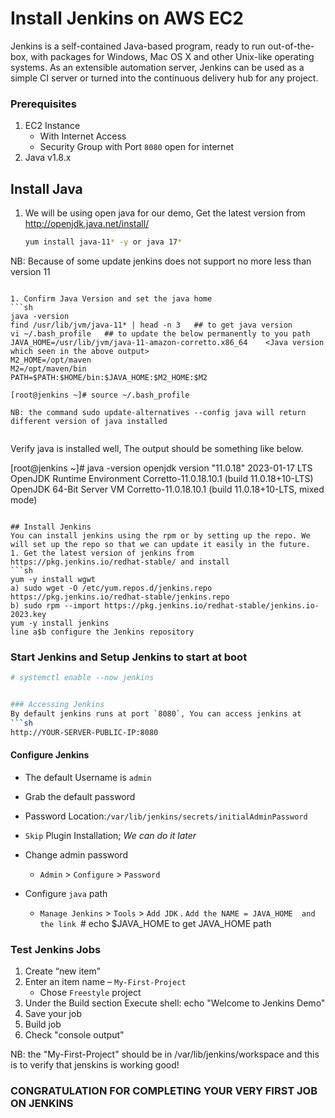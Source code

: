 # Install Jenkins on AWS EC2
Jenkins is a self-contained Java-based program, ready to run out-of-the-box, with packages for Windows, Mac OS X and other Unix-like operating systems. As an extensible automation server, Jenkins can be used as a simple CI server or turned into the continuous delivery hub for any project.


### Prerequisites
1. EC2 Instance 
   - With Internet Access
   - Security Group with Port `8080` open for internet
1. Java v1.8.x 

## Install Java
1. We will be using open java for our demo, Get the latest version from http://openjdk.java.net/install/
   ```sh
   yum install java-11* -y or java 17*
  NB: Because of some update jenkins does not support no more less than version 11
   ```

1. Confirm Java Version and set the java home
   ```sh
   java -version
   find /usr/lib/jvm/java-11* | head -n 3   ## to get java version
   vi ~/.bash_profile   ## to update the below permanently to you path
   JAVA_HOME=/usr/lib/jvm/java-11-amazon-corretto.x86_64    <Java version which seen in the above output>
   M2_HOME=/opt/maven
   M2=/opt/maven/bin
   PATH=$PATH:$HOME/bin:$JAVA_HOME:$M2_HOME:$M2
   
   [root@jenkins ~]# source ~/.bash_profile

NB: the command sudo update-alternatives --config java will return different version of java installed
   
   
   ```
   Verify java is installed well, The output should be something like below.
   
   [root@jenkins ~]# java -version
  openjdk version "11.0.18" 2023-01-17 LTS
OpenJDK Runtime Environment Corretto-11.0.18.10.1 (build 11.0.18+10-LTS)
OpenJDK 64-Bit Server VM Corretto-11.0.18.10.1 (build 11.0.18+10-LTS, mixed mode)
   ```

## Install Jenkins
 You can install jenkins using the rpm or by setting up the repo. We will set up the repo so that we can update it easily in the future.
1. Get the latest version of jenkins from https://pkg.jenkins.io/redhat-stable/ and install
   ```sh
   yum -y install wgwt
   a) sudo wget -O /etc/yum.repos.d/jenkins.repo https://pkg.jenkins.io/redhat-stable/jenkins.repo
   b) sudo rpm --import https://pkg.jenkins.io/redhat-stable/jenkins.io-2023.key
   yum -y install jenkins
   line a$b configure the Jenkins repository
   ```

   ### Start Jenkins and Setup Jenkins to start at boot
   ``` sh
   # systemctl enable --now jenkins


   ### Accessing Jenkins
   By default jenkins runs at port `8080`, You can access jenkins at
   ```sh
   http://YOUR-SERVER-PUBLIC-IP:8080
   ```
   
   
  #### Configure Jenkins
- The default Username is `admin`
- Grab the default password 
- Password Location:`/var/lib/jenkins/secrets/initialAdminPassword`
- `Skip` Plugin Installation; _We can do it later_
- Change admin password
   - `Admin` > `Configure` > `Password`
   
- Configure `java` path
  - `Manage Jenkins` > `Tools` > `Add JDK` . `Add the NAME = JAVA_HOME  and the link
  `# echo $JAVA_HOME    to get JAVA_HOME path
 

### Test Jenkins Jobs
1. Create “new item”
1. Enter an item name – `My-First-Project`
   - Chose `Freestyle` project
1. Under the Build section
	Execute shell: echo "Welcome to Jenkins Demo"
1. Save your job 
1. Build job
1. Check "console output"

NB: the "My-First-Project" should be in /var/lib/jenkins/workspace and this is to verify that jenskins is working good!

### CONGRATULATION FOR COMPLETING YOUR VERY FIRST JOB ON JENKINS

